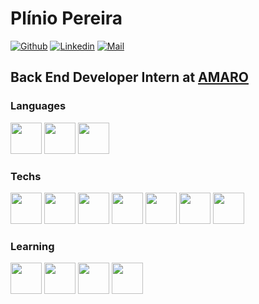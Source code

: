 # Plínio Pereira

[comment]: <Inspirado no README.md de https://github.com/librity/librity>
[comment]: <Inspirado no README.md de https://github.com/rochacbruno/rochacbruno>
[comment]: <Inspirado no README.md de https://github.com/massaaki/massaaki>

[![Github](https://img.shields.io/github/followers/pliniopereira?label=Followers&style=social)](https://github.com/pliniopereira)
[![Linkedin](https://img.shields.io/badge/-Plinio%20Pereira-blue?style=flat-square&logo=linkedin&logoColor=white&link=https://www.linkedin.com/in/pliniopereira/)](https://www.linkedin.com/in/pliniopereira/)
[![Mail](https://img.shields.io/badge/-pliniojr@gmail.com-gray?style=flat-square&logo=gmail&logoColor=red&link=)](mailto:pliniojr@gmail.com)

## Back End Developer Intern at [AMARO](https://amaro.com/)

### Languages

[<code><img height="50" src="https://www.vectorlogo.zone/logos/python/python-ar21.svg"></code>](https://www.python.org/doc/)
[<code><img height="50" src="https://www.vectorlogo.zone/logos/gnu_bash/gnu_bash-official.svg"></code>](https://devdocs.io/bash/)
[<code><img height="50" src="https://upload.wikimedia.org/wikipedia/commons/3/35/The_C_Programming_Language_logo.svg"></code>](https://devdocs.io/c/)

### Techs

[<code><img height="50" src="https://www.vectorlogo.zone/logos/pocoo_flask/pocoo_flask-ar21.svg"></code>](https://flask.palletsprojects.com/en/1.1.x/)
[<code><img height="50" src="https://www.vectorlogo.zone/logos/git-scm/git-scm-ar21.svg"></code>](https://git-scm.com/doc)
[<code><img height="50" src="https://www.vectorlogo.zone/logos/github/github-ar21.svg"></code>](https://docs.github.com/en)
[<code><img height="50" src="https://www.vectorlogo.zone/logos/commonmark/commonmark-ar21.svg"></code>](https://www.markdownguide.org/getting-started)
[<code><img height="50" src="https://www.vectorlogo.zone/logos/docker/docker-ar21.svg"></code>](https://docs.docker.com/compose/)
[<code><img height="50" src="https://www.vectorlogo.zone/logos/gnu/gnu-ar21.svg"></code>](https://www.gnu.org/)
[<code><img height="50" src="https://www.vectorlogo.zone/logos/linux/linux-ar21.svg"></code>](https://www.kernel.org/doc/html/latest/)

### Learning

[<code><img height="50" src="https://www.vectorlogo.zone/logos/amazon_kinesis/amazon_kinesis-ar21.svg"></code>](https://aws.amazon.com/pt/kinesis/)
[<code><img height="50" src="https://www.vectorlogo.zone/logos/datadoghq/datadoghq-ar21.svg"></code>](https://www.datadoghq.com/)
[<code><img height="50" src="https://www.vectorlogo.zone/logos/scala-lang/scala-lang-ar21.svg"></code>](https://www.scala-lang.org/)
[<code><img height="50" src="https://www.vectorlogo.zone/logos/kotlinlang/kotlinlang-ar21.svg"></code>](https://kotlinlang.org/)

<!-- ---

<center>
  <table>
    <tr>
        <td><img width="400px" align="left" src="https://github-readme-stats.vercel.app/api/top-langs/?username=pliniopereira&hide=html&layout=compact&show_icons=true&theme=gruvbox" /></td>
        <td><img width="495px" align="left" src="https://github-readme-stats.vercel.app/api?username=pliniopereira&show_icons=true&theme=gruvbox" /></td>
    </tr>
  </table>
</center>

--- -->
